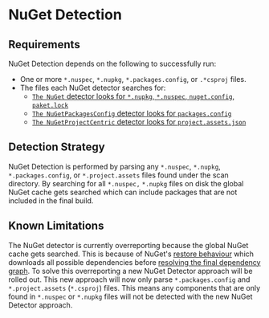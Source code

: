 # NuGet Detection

## Requirements

NuGet Detection depends on the following to successfully run: 

- One or more `*.nuspec`, `*.nupkg`, `*.packages.config`, or `.*csproj` files.
- The files each NuGet detector searches for:  
    - [`The NuGet` detector looks for `*.nupkg`, `*.nuspec`, `nuget.config`, `paket.lock`][1]
    - [`The NuGetPackagesConfig` detector looks for `packages.config`][2]
    - [`The NuGetProjectCentric` detector looks for `project.assets.json`][3]

[1]: https://github.com/microsoft/component-detection/blob/13f3e9f32c94bf6189fbd0bfbdf2e68cc60fccd9/src/Microsoft.ComponentDetection.Detectors/nuget/NuGetComponentDetector.cs#L40
[2]: https://github.com/microsoft/component-detection/blob/13f3e9f32c94bf6189fbd0bfbdf2e68cc60fccd9/src/Microsoft.ComponentDetection.Detectors/nuget/NuGetPackagesConfigDetector.cs#L25
[3]: https://github.com/microsoft/component-detection/blob/13f3e9f32c94bf6189fbd0bfbdf2e68cc60fccd9/src/Microsoft.ComponentDetection.Detectors/nuget/NuGetProjectModelProjectCentricComponentDetector.cs#L205

## Detection Strategy 

NuGet Detection is performed by parsing any `*.nuspec`, `*.nupkg`, `*.packages.config`, or `*.project.assets` files found under the scan directory. By searching for all `*.nuspec,` `*.nupkg` files on disk the global NuGet cache gets searched which can include packages that are not included in the final build.

## Known Limitations

The NuGet detector is currently overreporting because the global NuGet cache gets searched. This is because of NuGet's [restore behaviour][4] which downloads all possible dependencies before [resolving the final dependency graph][5]. To solve this overreporting a new NuGet Detector approach will be rolled out. This new approach will now only parse `*.packages.config` and `*.project.assets` (`*.csproj`) files. This means any components that are only found in `*.nuspec` or `*.nupkg` files will not be detected with the new NuGet Detector approach.

[4]: https://learn.microsoft.com/en-us/nuget/consume-packages/package-restore#package-restore-behavior
[5]: https://learn.microsoft.com/en-us/nuget/concepts/dependency-resolution

